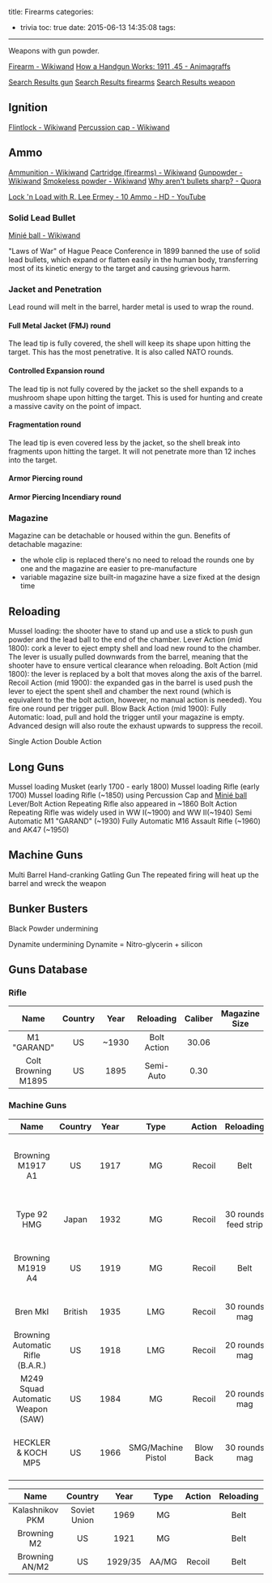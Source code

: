title: Firearms
categories:
  - trivia
toc: true
date: 2015-06-13 14:35:08
tags:
---

Weapons with gun powder.

[Firearm - Wikiwand](https://www.wikiwand.com/en/Firearm)
[How a Handgun Works: 1911 .45 - Animagraffs](http://animagraffs.com/how-a-handgun-works-1911-45/)

[Search Results gun](http://www.historynet.com/?s=gun)
[Search Results firearms](http://www.historynet.com/?s=firearms)
[Search Results weapon](http://www.historynet.com/?s=weapon)

## Ignition 

[Flintlock - Wikiwand](https://www.wikiwand.com/en/Flintlock)
[Percussion cap - Wikiwand](https://www.wikiwand.com/en/Percussion_cap)

## Ammo

[Ammunition - Wikiwand](https://www.wikiwand.com/en/Ammunition)
[Cartridge (firearms) - Wikiwand](https://www.wikiwand.com/en/Cartridge_(firearms))
[Gunpowder - Wikiwand](https://www.wikiwand.com/en/Gunpowder)
[Smokeless powder - Wikiwand](https://www.wikiwand.com/en/Smokeless_powder)
[Why aren't bullets sharp? - Quora](https://www.quora.com/Why-arent-bullets-sharp)

[Lock 'n Load with R. Lee Ermey - 10 Ammo - HD - YouTube](https://www.youtube.com/watch?v=t-1o7qrhokY)

### Solid Lead Bullet

[Minié ball - Wikiwand](https://www.wikiwand.com/en/Minié_ball)

"Laws of War" of Hague Peace Conference in 1899 banned the use of solid lead bullets, which expand or flatten easily in the human body, transferring most of its kinetic energy to the target and causing grievous harm. 

### Jacket and Penetration

Lead round will melt in the barrel, harder metal is used to wrap the round. 

#### Full Metal Jacket (FMJ) round

The lead tip is fully covered, the shell will keep its shape upon hitting the target. This has the most penetrative. It is also called NATO rounds.

#### Controlled Expansion round

The lead tip is not fully covered by the jacket so the shell expands to a mushroom shape upon hitting the target. This is used for hunting and create a massive cavity on the point of impact.

#### Fragmentation round

The lead tip is even covered less by the jacket, so the shell break into fragments upon hitting the target. It will not penetrate more than 12 inches into the target.

#### Armor Piercing round

#### Armor Piercing Incendiary round

### Magazine

Magazine can be detachable or housed within the gun. 
Benefits of detachable magazine:
- the whole clip is replaced
  there's no need to reload the rounds one by one
  and the magazine are easier to pre-manufacture
- variable magazine size
  built-in magazine have a size fixed at the design time

## Reloading

Mussel loading: the shooter have to stand up and use a stick to push gun powder and the lead ball to the end of the chamber.
Lever Action (mid 1800): cork a lever to eject empty shell and load new round to the chamber. The lever is usually pulled downwards from the barrel, meaning that the shooter have to ensure vertical clearance when reloading.
Bolt Action (mid 1800): the lever is replaced by a bolt that moves along the axis of the barrel.
Recoil Action (mid 1900): the expanded gas in the barrel is used push the lever to eject the spent shell and chamber the next round (which is equivalent to the the bolt action, however, no manual action is needed). You fire one round per trigger pull.
Blow Back Action (mid 1900): 
Fully Automatic: load, pull and hold the trigger until your magazine is empty. Advanced design will also route the exhaust upwards to suppress the recoil.

Single Action
Double Action

## Long Guns

Mussel loading Musket (early 1700 - early 1800)
Mussel loading Rifle (early 1700)
Mussel loading Rifle (~1850) using Percussion Cap and [Minié ball](https://www.wikiwand.com/en/Mini%C3%A9_ball)
Lever/Bolt Action Repeating Rifle also appeared in ~1860
Bolt Action Repeating Rifle was widely used in WW I(~1900) and WW II(~1940)
Semi Automatic M1 "GARAND" (~1930)
Fully Automatic M16 Assault Rifle (~1960) and AK47 (~1950)

## Machine Guns

Multi Barrel Hand-cranking Gatling Gun 
The repeated firing will heat up the barrel and wreck the weapon

## Bunker Busters

Black Powder undermining

Dynamite undermining
 Dynamite = Nitro-glycerin + silicon

## Guns Database

### Rifle

 Name       | Country | Year | Reloading | Caliber | Magazine Size
:----------:|:-------:|:----:|:---------:|:-------:|:-------------:
M1 "GARAND" | US      | ~1930 | Bolt Action | 30.06 | 
Colt Browning M1895 | US | 1895 | Semi-Auto | 0.30 |

### Machine Guns

 Name       | Country | Year | Type | Action | Reloading | Caliber | Remark
:----------:|:-------:|:----:|:----:|:------:|:---------:|:-------:|:------:
Browning M1917 A1 | US | 1917 | MG | Recoil | Belt | .30 | stationary, water cooling, used in WW II and Korean War
Type 92 HMG | Japan | 1932 | MG | Recoil | 30 rounds feed strip | 7.7mm | stationary, accurate defensive weapon
Browning M1919 A4 | US | 1919 | MG | Recoil | Belt | .30 | used in WW II, especially in the Pacific
Bren MkI | British | 1935 | LMG | Recoil | 30 rounds mag | .030 | Replaceable Barrel, used up to 80s
Browning Automatic Rifle (B.A.R.) | US | 1918 | LMG |Recoil | 20 rounds mag | 0.30 | 
M249 Squad Automatic Weapon (SAW)| US | 1984 | MG |Recoil|20 rounds mag | 5.56mm NATO | Replaceable barrel 
HECKLER & KOCH MP5 | US | 1966 | SMG/Machine Pistol | Blow Back | 30 rounds mag | 9mm pistol | 3 modes (Full Auto, Burst, Semi Auto), short range

 Name       | Country | Year | Type | Action | Reloading | Ammo | Remark
:----------:|:-------:|:----:|:----:|:------:|:---------:|:----:|:------:
Kalashnikov PKM | Soviet Union | 1969 | MG |  | Belt | 7.62mm | Replaceable barrel 
Browning M2 | US | 1921 | MG | | Belt | .50 | 
Browning AN/M2 | US| 1929/35 | AA/MG | Recoil | Belt | .30/.50 | 
